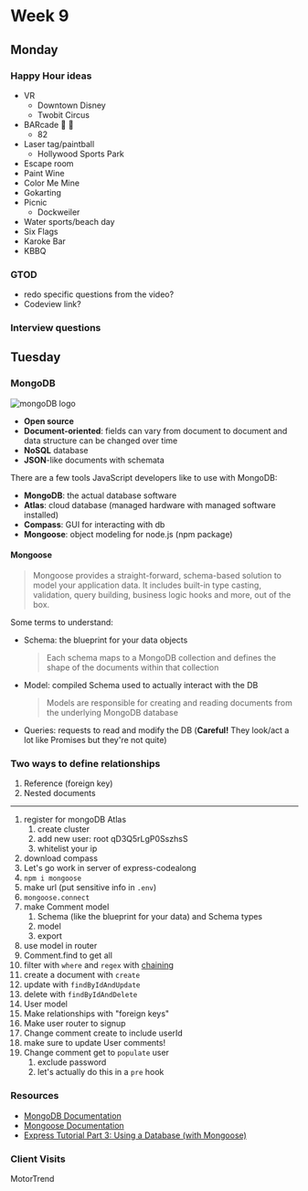 # Week 9

## Monday

### Happy Hour ideas

- VR
  - Downtown Disney
  - Twobit Circus
- BARcade 🍺 👾
  - 82
- Laser tag/paintball
  - Hollywood Sports Park
- Escape room
- Paint Wine
- Color Me Mine
- Gokarting
- Picnic
  - Dockweiler
- Water sports/beach day
- Six Flags
- Karoke Bar
- KBBQ

### GTOD

- redo specific questions from the video?
- Codeview link?

### Interview questions

## Tuesday

### MongoDB

![mongoDB logo](https://webassets.mongodb.com/_com_assets/cms/MongoDB-Logo-5c3a7405a85675366beb3a5ec4c032348c390b3f142f5e6dddf1d78e2df5cb5c.png)

- **Open source**
- **Document-oriented**: fields can vary from document to document and data structure can be changed over time
- **NoSQL** database
- **JSON**-like documents with schemata

There are a few tools JavaScript developers like to use with MongoDB:

- **MongoDB**: the actual database software
- **Atlas**: cloud database (managed hardware with managed software installed)
- **Compass**: GUI for interacting with db
- **Mongoose**: object modeling for node.js (npm package)

#### Mongoose

> Mongoose provides a straight-forward, schema-based solution to model your application data.
> It includes built-in type casting, validation, query building, business logic hooks and more, out of the box.

Some terms to understand:

- Schema: the blueprint for your data objects
  > Each schema maps to a MongoDB collection and defines the shape of the documents within that collection
- Model: compiled Schema used to actually interact with the DB
  > Models are responsible for creating and reading documents from the underlying MongoDB database
- Queries: requests to read and modify the DB (**Careful!** They look/act a lot like Promises but they're not quite)

### Two ways to define relationships

1. Reference (foreign key)
2. Nested documents

---

1. register for mongoDB Atlas
   1. create cluster
   2. add new user: root qD3Q5rLgP0SszhsS
   3. whitelist your ip
2. download compass
3. Let's go work in server of express-codealong
4. `npm i mongoose`
5. make url (put sensitive info in `.env`)
6. `mongoose.connect`
7. make Comment model
   1. Schema (like the blueprint for your data) and Schema types
   2. model
   3. export
8. use model in router
9. Comment.find to get all
10. filter with `where` and `regex` with [chaining](https://mongoosejs.com/docs/api.html#Query)
11. create a document with `create`
12. update with `findByIdAndUpdate`
13. delete with `findByIdAndDelete`
14. User model
15. Make relationships with "foreign keys"
16. Make user router to signup
17. Change comment create to include userId
18. make sure to update User comments!
19. Change comment get to `populate` user
    1. exclude password
    2. let's actually do this in a `pre` hook

### Resources

- [MongoDB Documentation](https://docs.mongodb.com/)
- [Mongoose Documentation](https://mongoosejs.com/docs/guide.html)
- [Express Tutorial Part 3: Using a Database (with Mongoose)](https://developer.mozilla.org/en-US/docs/Learn/Server-side/Express_Nodejs/mongoose)

### Client Visits

MotorTrend
